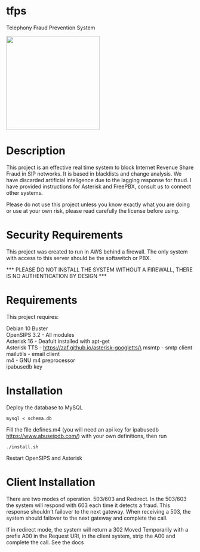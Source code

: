# tfps
Telephony Fraud Prevention System

<img src="https://user-images.githubusercontent.com/4958202/129224574-0f294ebd-3e48-4a19-83e7-fa09529f576c.jpg" width="250">

# Description

This project is an effective real time system to block Internet Revenue Share Fraud in SIP networks. It is based in blacklists and change analysis. We have discarded artificial inteligence due to the lagging response for fraud. I have provided instructions for Asterisk and FreePBX, consult us to connect other systems. 

Please do not use this project unless you know exactly what you are doing or use at your own risk, please read carefully the license before using. 

# Security Requirements

This project was created to run in AWS behind a firewall. The only system with access to this server should be the softswitch or PBX. 

*** PLEASE DO NOT INSTALL THE SYSTEM WITHOUT A FIREWALL, THERE IS NO AUTHENTICATION BY DESIGN ***

# Requirements
This project requires:

Debian 10 Buster\
OpenSIPS 3.2 - All modules\
Asterisk 16  - Deafult installed with apt-get\
Asterisk TTS - https://zaf.github.io/asterisk-googletts/\
msmtp - smtp client\
mailutils - email client\
m4 - GNU m4 preprocessor\
ipabusedb key

# Installation

Deploy the database to MySQL 

```
mysql < schema.db
```

Fill the file defines.m4 (you will need an api key for ipabusedb https://www.abuseipdb.com/) with your own definitions, then run

```
./install.sh
```   

Restart OpenSIPS and Asterisk

# Client Installation

There are two modes of operation. 503/603 and Redirect.  In the 503/603 the system will respond with 603 each time it detects a fraud. This response shouldn't failover to the next gateway. When receiving a 503, the system should failover to the next gateway and complete the call. 

If in redirect mode, the system will return a 302 Moved Temporarily with a prefix A00 in the Request URI, in the client system, strip the A00 and complete the call. See the docs
 
